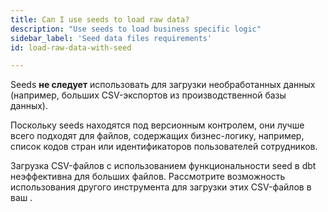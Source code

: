 ```yaml
---
title: Can I use seeds to load raw data?
description: "Use seeds to load business specific logic"
sidebar_label: 'Seed data files requirements'
id: load-raw-data-with-seed

---
```


Seeds **не следует** использовать для загрузки необработанных данных (например, больших CSV-экспортов из производственной базы данных).

Поскольку seeds находятся под версионным контролем, они лучше всего подходят для файлов, содержащих бизнес-логику, например, список кодов стран или идентификаторов пользователей сотрудников.

Загрузка CSV-файлов с использованием функциональности seed в dbt неэффективна для больших файлов. Рассмотрите возможность использования другого инструмента для загрузки этих CSV-файлов в ваш <Term id="data-warehouse" />.